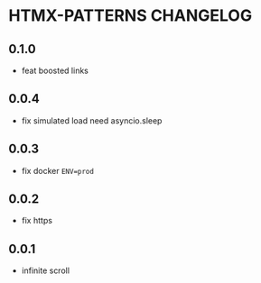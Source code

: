# HTMX-PATTERNS CHANGELOG

## 0.1.0

* feat boosted links

## 0.0.4

* fix simulated load need asyncio.sleep

## 0.0.3

* fix docker `ENV=prod`

## 0.0.2

* fix https

## 0.0.1

* infinite scroll

